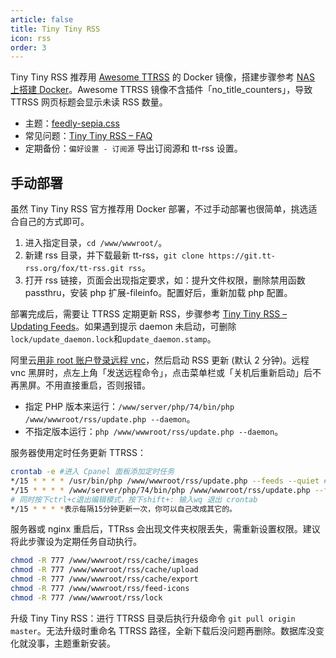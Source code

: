 ```yaml
---
article: false
title: Tiny Tiny RSS
icon: rss
order: 3
---
```


Tiny Tiny RSS 推荐用 [Awesome TTRSS](http://ttrss.henry.wang/zh/) 的 Docker 镜像，搭建步骤参考 [NAS 上搭建 Docker](../services/NAS.html#nas-docker)。Awesome TTRSS 镜像不含插件「no_title_counters」，导致 TTRSS 网页标题会显示未读 RSS 数量。

- 主题：[feedly-sepia.css](https://github.com/levito/tt-rss-feedly-theme)
- 常见问题：[Tiny Tiny RSS – FAQ](https://tt-rss.org/wiki/FAQ)
- 定期备份：`偏好设置 - 订阅源` 导出订阅源和 tt-rss 设置。

## 手动部署

虽然 Tiny Tiny RSS 官方推荐用 Docker 部署，不过手动部署也很简单，挑选适合自己的方式即可。

1. 进入指定目录，`cd /www/wwwroot/`。
2. 新建 rss 目录，并下载最新 tt-rss，`git clone https://git.tt-rss.org/fox/tt-rss.git rss`。
3. 打开 rss 链接，页面会出现指定要求，如：提升文件权限，删除禁用函数 passthru，安装 php 扩展-fileinfo。配置好后，重新加载 php 配置。

部署完成后，需要让 TTRSS 定期更新 RSS，步骤参考 [Tiny Tiny RSS – Updating Feeds](https://tt-rss.org/wiki/UpdatingFeeds)。如果遇到提示 daemon 未启动，可删除 `lock/update_daemon.lock`和`update_daemon.stamp`。

阿里云[用非 root 账户登录远程 vnc](https://www.cnblogs.com/imyalost/p/9801426.html)，然后启动 RSS 更新 (默认 2 分钟)。远程 vnc 黑屏时，点左上角「发送远程命令」，点击菜单栏或「关机后重新启动」后不再黑屏。不用直接重启，否则报错。

- 指定 PHP 版本来运行：`/www/server/php/74/bin/php /www/wwwroot/rss/update.php --daemon`。
- 不指定版本运行：`php /www/wwwroot/rss/update.php --daemon`。

服务器使用定时任务更新 TTRSS：

```bash
crontab -e #进入 Cpanel 面板添加定时任务
*/15 * * * * /usr/bin/php /www/wwwroot/rss/update.php --feeds --quiet #只安装了一个php
*/15 * * * * /www/server/php/74/bin/php /www/wwwroot/rss/update.php --feeds --quiet #安装了多个php
# 同时按下ctrl+c退出编辑模式，按下shift+: 输入wq 退出 crontab
*/15 * * * *表示每隔15分钟更新一次，你可以自己改成其它的。
```

服务器或 nginx 重启后，TTRss 会出现文件夹权限丢失，需重新设置权限。建议将此步骤设为定期任务自动执行。

```bash
chmod -R 777 /www/wwwroot/rss/cache/images
chmod -R 777 /www/wwwroot/rss/cache/upload
chmod -R 777 /www/wwwroot/rss/cache/export
chmod -R 777 /www/wwwroot/rss/feed-icons
chmod -R 777 /www/wwwroot/rss/lock
```

升级 Tiny Tiny RSS：进行 TTRSS 目录后执行升级命令 `git pull origin master`。无法升级时重命名 TTRSS 路径，全新下载后没问题再删除。数据库没变化就没事，主题重新安装。
